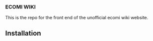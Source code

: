### ECOMI WIKI
This is the repo for the front end of the unofficial ecomi wiki website.

## Installation
